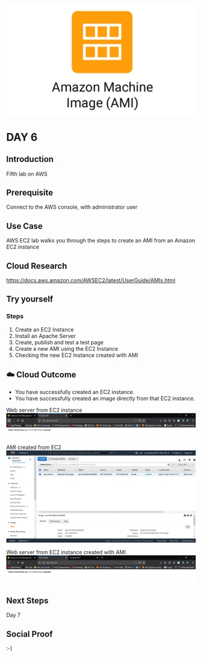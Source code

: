 ![alt text](https://github.com/jcmc72/My100DaysOfCloud/blob/3df521a52baa5e021971f700c8dfedb369a4e29d/Journey/006/Aws-Ami.png)

# DAY 6

## Introduction
Fifth lab on AWS

## Prerequisite
Connect to the AWS console, with administrator user

## Use Case
AWS EC2 lab walks you through the steps to create an AMI from an Amazon EC2 instance

## Cloud Research
https://docs.aws.amazon.com/AWSEC2/latest/UserGuide/AMIs.html

## Try yourself
### Steps
1. Create an EC2 Instance
2. Install an Apache Server
3. Create, publish and test a test page
4. Create a new AMI using the EC2 Instance
5. Checking the new EC2 Instance created with AMI

## ☁️ Cloud Outcome
* You have successfully created an EC2 instance.
* You have successfully created an image directly from that EC2 instance.

Web server from EC2 instance
![alt text](https://github.com/jcmc72/My100DaysOfCloud/blob/3df521a52baa5e021971f700c8dfedb369a4e29d/Journey/006/Lab-006-EC2-AMIs-01.JPG)

AMI created from EC2 
![alt text](https://github.com/jcmc72/My100DaysOfCloud/blob/3df521a52baa5e021971f700c8dfedb369a4e29d/Journey/006/Lab-006-EC2-AMIs-02.png)

Web server from EC2 instance created with AMI
![alt text](https://github.com/jcmc72/My100DaysOfCloud/blob/3df521a52baa5e021971f700c8dfedb369a4e29d/Journey/006/Lab-006-EC2-AMIs-03.JPG)

## Next Steps
Day 7

## Social Proof
:-)
